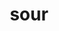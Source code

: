 ---
category: 4-letters
denotation: null
name: sour
reference_link: https://www.etymonline.com/word/sour
root_language: null
root_name: null
title: sour
type: free
word_sums:
- respelling: sour
  sum: 'Sour + '
---